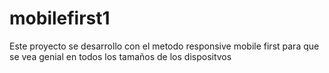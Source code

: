 # mobilefirst1
Este proyecto se desarrollo con el metodo responsive mobile first para que se vea genial en todos los tamaños de los dispositvos
